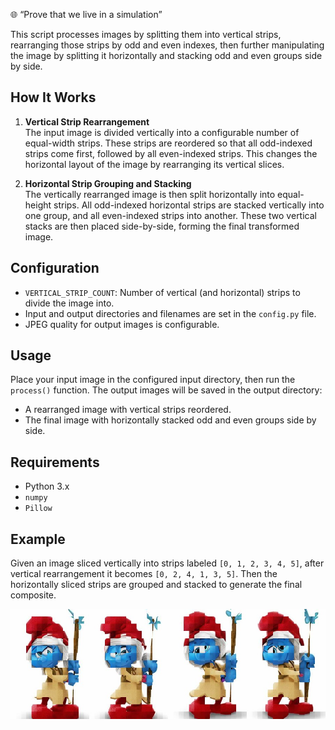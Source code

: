 🌐 “Prove that we live in a simulation”

This script processes images by splitting them into vertical strips, rearranging those strips by odd and even indexes, then further manipulating the image by splitting it horizontally and stacking odd and even groups side by side.

## How It Works

1. **Vertical Strip Rearrangement**  
   The input image is divided vertically into a configurable number of equal-width strips. These strips are reordered so that all odd-indexed strips come first, followed by all even-indexed strips. This changes the horizontal layout of the image by rearranging its vertical slices.

2. **Horizontal Strip Grouping and Stacking**  
   The vertically rearranged image is then split horizontally into equal-height strips. All odd-indexed horizontal strips are stacked vertically into one group, and all even-indexed strips into another. These two vertical stacks are then placed side-by-side, forming the final transformed image.

## Configuration

- `VERTICAL_STRIP_COUNT`: Number of vertical (and horizontal) strips to divide the image into.
- Input and output directories and filenames are set in the `config.py` file.
- JPEG quality for output images is configurable.

## Usage

Place your input image in the configured input directory, then run the `process()` function. The output images will be saved in the output directory:

- A rearranged image with vertical strips reordered.
- The final image with horizontally stacked odd and even groups side by side.

## Requirements

- Python 3.x
- `numpy`
- `Pillow`

## Example

Given an image sliced vertically into strips labeled `[0, 1, 2, 3, 4, 5]`, after vertical rearrangement it becomes `[0, 2, 4, 1, 3, 5]`. Then the horizontally sliced strips are grouped and stacked to generate the final composite.

![Processed Image](images/modified_images/smurf_final.jpg)